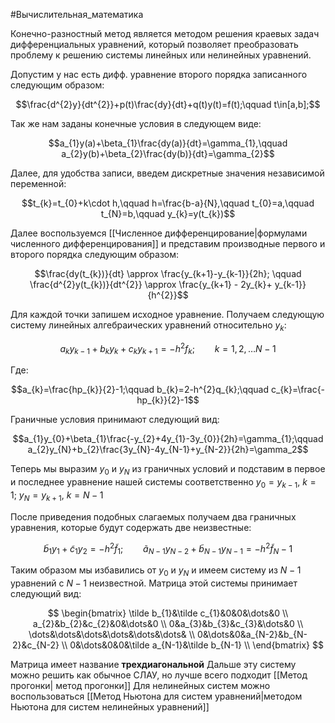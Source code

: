 #Вычислительная_математика 

Конечно-разностный метод является методом решения краевых задач дифференциальных уравнений, который позволяет преобразовать проблему к решению системы линейных или нелинейных уравнений.

Допустим у нас есть дифф. уравнение второго порядка записанного следующим образом:

$$\frac{d^{2}y}{dt^{2}}+p(t)\frac{dy}{dt}+q(t)y(t)=f(t);\qquad t\in[a,b];$$

Так же нам заданы конечные условия в следующем виде:

$$a_{1}y(a)+\beta_{1}\frac{dy(a)}{dt}=\gamma_{1},\qquad a_{2}y(b)+\beta_{2}\frac{dy(b)}{dt}=\gamma_{2}$$

Далее, для удобства записи, введем дискретные значения незавиcимой переменной:

$$t_{k}=t_{0}+k\cdot h,\qquad h=\frac{b-a}{N},\qquad t_{0}=a,\qquad t_{N}=b,\qquad y_{k}=y(t_{k})$$

Далее воспользуемся [[Численное дифференцирование|формулами численного дифференцирования]] и представим производные первого и второго порядка следующим образом:

$$\frac{dy(t_{k})}{dt} \approx \frac{y_{k+1}-y_{k-1}}{2h}; \qquad \frac{d^{2}y(t_{k})}{dt^{2}} \approx \frac{y_{k+1} - 2y_{k}+ y_{k-1}}{h^{2}}$$

Для каждой точки запишем исходное уравнение. Получаем следующую систему линейных алгебраических уравнений относительно $y_{k}$:

$$a_{k}y_{k-1}+b_{k}y_{k}+c_{k}y_{k+1}=-h^{2}f_{k}; \qquad k=1,2,\dots N-1$$

Где:

$$a_{k}=\frac{hp_{k}}{2}-1;\qquad b_{k}=2-h^{2}q_{k};\qquad c_{k}=\frac{-hp_{k}}{2}-1$$

Граничные условия принимают следующий вид:

$$a_{1}y_{0}+\beta_{1}\frac{-y_{2}+4y_{1}-3y_{0}}{2h}=\gamma_{1};\qquad a_{2}y_{N}+b_{2}\frac{3y_{N}-4y_{N-1}+y_{N-2}}{2h}=\gamma_2$$

Теперь мы выразим $y_{0}$ и $y_{N}$ из граничных условий и подставим в первое и последнее уравнение нашей системы соответственно 
$y_{0}= y_{k-1},\ k=1;\ y_{N}=y_{k+1},\ k=N-1$

После приведения подобных слагаемых получаем два граничных уравнения, которые будут содержать две неизвестные: 

$$\tilde b_{1}y_{1}+\tilde c_{1}y_{2}=-h^{2}\tilde f_{1};\qquad \tilde a_{N-1}y_{N-2}+\tilde b_{N-1}y_{N-1}=-h^{2}\tilde f_N-1$$

Таким образом мы избавились от $y_{0}$ и $y_{N}$ и имеем систему из $N - 1$ уравнений с $N-1$ неизвестной. Матрица этой системы принимает следующий вид:

$$
\begin{bmatrix}
	\tilde b_{1}&\tilde c_{1}&0&0&\dots&0 \\
	a_{2}&b_{2}&c_{2}&0&\dots&0 \\
	0&a_{3}&b_{3}&c_{3}&\dots&0 \\
	\dots&\dots&\dots&\dots&\dots&\dots& \\
	0&\dots&0&a_{N-2}&b_{N-2}&c_{N-2} \\
	0&\dots&0&0&\tilde a_{N-1}&\tilde b_{N-1} \\
\end{bmatrix}
$$

Матрица имеет название **трехдиагональной**
Дальше эту систему можно решить как обычное СЛАУ, но лучше всего подходит [[Метод прогонки| метод прогонки]]
Для нелинейных систем можно воспользоваться [[Метод Ньютона для систем уравнений|методом Ньютона для систем нелинейных уравнений]]